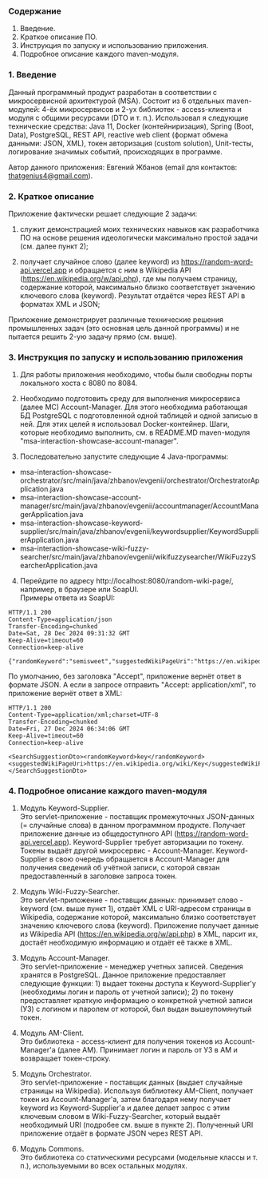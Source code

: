 ### Содержание
1. Введение.
2. Краткое описание ПО.
3. Инструкция по запуску и использованию приложения.
4. Подробное описание каждого maven-модуля.

### 1. Введение
Данный программный продукт разработан в соответствии с микросервисной архитектурой (MSA). Cостоит из 6 отдельных maven-модулей: 4-ёх микросервисов и 2-ух библиотек - access-клиента и модуля с общими ресурсами (DTO и т. п.). Использовал я следующие технические средства: Java 11, Docker (контейниризация), Spring (Boot, Data), PostgreSQL, REST API, reactive web client (формат обмена данными: JSON, XML), токен авторизация (custom solution), Unit-тесты, логирование значимых событий, происходящих в программе.

Автор данного приложения: Евгений Жбанов (email для контактов: thatgenius4@gmail.com).

### 2. Краткое описание

Приложение фактически решает следующие 2 задачи:
1) служит демонстрацией моих технических навыков как разработчика ПО на основе решения идеологически максимально простой задачи (см. далее пункт 2);


2) получает случайное слово (далее keyword) из https://random-word-api.vercel.app и обращается с ним в Wikipedia API (https://en.wikipedia.org/w/api.php), где мы получаем страницу, содержание которой, максимально близко соответствует значению ключевого слова (keyword). Результат отдаётся через REST API в форматах XML и JSON;

Приложение демонстрирует различные технические решения промышленных задач (это основная цель данной программы) и не пытается решить 2-ую задачу прямо (см. выше).  

### 3. Инструкция по запуску и использованию приложения

1. Для работы приложения необходимо, чтобы были свободны порты локального хоста с 8080 по 8084.


2. Необходимо подготовить среду для выполнения микросервиса (далее МС) Account-Manager. Для этого необходима работающая БД PostgreSQL с подготовленной одной таблицей и одной записью в ней. Для этих целей я использовал Docker-контейнер. Шаги, которые необходимо выполнить, см. в README.MD maven-модуля "msa-interaction-showcase-account-manager".


3. Последовательно запустите следующие 4 Java-программы:
- msa-interaction-showcase-orchestrator/src/main/java/zhbanov/evgenii/orchestrator/OrchestratorApplication.java
- msa-interaction-showcase-account-manager/src/main/java/zhbanov/evgenii/accountmanager/AccountManagerApplication.java
- msa-interaction-showcase-keyword-supplier/src/main/java/zhbanov/evgenii/keywordsupplier/KeywordSupplierApplication.java
- msa-interaction-showcase-wiki-fuzzy-searcher/src/main/java/zhbanov/evgenii/wikifuzzysearcher/WikiFuzzySearcherApplication.java
4. Перейдите по адресу http://localhost:8080/random-wiki-page/, например, в браузере или SoapUI.\
Примеры ответа из SoapUI:

```
HTTP/1.1 200
Content-Type=application/json
Transfer-Encoding=chunked
Date=Sat, 28 Dec 2024 09:31:32 GMT
Keep-Alive=timeout=60
Connection=keep-alive

{"randomKeyword":"semisweet","suggestedWikiPageUri":"https://en.wikipedia.org/wiki/Types_of_chocolate"}
```
По умолчанию, без заголовка "Accept", приложение вернёт ответ в формате JSON. А если в запросе отправить "Accept: application/xml", то приложение вернёт ответ в XML:
``` 
HTTP/1.1 200
Content-Type=application/xml;charset=UTF-8
Transfer-Encoding=chunked
Date=Fri, 27 Dec 2024 06:34:06 GMT
Keep-Alive=timeout=60
Connection=keep-alive

<SearchSuggestionDto><randomKeyword>key</randomKeyword><suggestedWikiPageUri>https://en.wikipedia.org/wiki/Key</suggestedWikiPageUri></SearchSuggestionDto>
```

### 4. Подробное описание каждого maven-модуля

1. Модуль Keyword-Supplier.\
Это servlet-приложение - поставщик промежуточных JSON-данных (= случайные слова) в данном программном продукте. Получает приложение данные из общедоступного API (https://random-word-api.vercel.app). Keyword-Supplier требует авторизации по токену. Токены выдаёт другой микросервис - Account-Manager. Keyword-Supplier в свою очередь обращается в Account-Manager для получения сведений об учётной записи, с которой связан предоставленный в заголовке запроса токен.


2. Модуль Wiki-Fuzzy-Searcher.\
Это servlet-приложение - поставщик данных: принимает слово - keyword (см. выше пункт 1), отдаёт XML c URI-адресом страницы в Wikipedia, содержание которой, максимально близко соответствует значению ключевого слова (keyword). Приложение получает данные из Wikipedia API (https://en.wikipedia.org/w/api.php) в XML, парсит их, достаёт необходимую информацию и отдаёт её также в XML.


3. Модуль Account-Manager.\
Это servlet-приложение - менеджер учетных записей. Сведения хранятся в PostgreSQL. Данное приложение предоставляет следующие функции: 1) выдает токены доступа к Keyword-Supplier'у (необходимы логин и пароль от учетной записи); 2) по токену предоставляет краткую информацию о конкретной учетной записи (УЗ) с логином и паролем от которой, был выдан вышеупомянутый токен.


4. Модуль AM-Client.\
Это библиотека - access-клиент для получения токенов из Account-Manager'а (далее AM). Принимает логин и пароль от УЗ в AM и возвращает токен-строку.


5. Модуль Orchestrator.\
Это servlet-приложение - поставщик данных (выдает случайные страницы на Wikipedia). Используя библиотеку AM-Client, получает токен из Account-Manager'а, затем благодаря нему получает keyword из Keyword-Supplier'а и далее делает запрос с этим ключевым словом в Wiki-Fuzzy-Searcher, который выдаёт необходимый URI (подробее см. выше в пункте 2). Полученный URI приложение отдаёт в формате JSON через REST API.


6. Модуль Commons.\
Это библиотека со статическими ресурсами (модельные классы и т. п.), используемыми во всех остальных модулях.